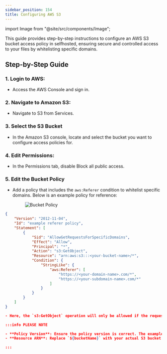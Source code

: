 ```yaml
---
sidebar_position: 154
title: Configuring AWS S3
---
```

import Image from "@site/src/components/Image";

This guide provides step-by-step instructions to configure an AWS S3 bucket access policy in selfhosted, ensuring secure and controlled access to your files by whitelisting specific domains.

## Step-by-Step Guide

### 1. Login to AWS: 
- Access the AWS Console and sign in.

### 2. Navigate to Amazon S3:
- Navigate to S3 from Services.

### 3. Select the S3 Bucket
- In the Amazon S3 console, locate and select the bucket you want to configure access policies for.

### 4. Edit Permissions: 
- In the Permissions tab, disable Block all public access.

### 5. Edit the Bucket Policy
   - Add a policy that includes the `aws:Referer` condition to whitelist specific domains. Below is an example policy for reference:
    <figure>
    <Image src="/img/access-policy-file-storage/bucket_policy.png" alt="Bucket Policy" />
    </figure>

   ```json
   {
       "Version": "2012-11-04",
       "Id": "example referer policy",
       "Statement": [
           {
               "Sid": "AllowGetRequestsForSpecificDomains",
               "Effect": "Allow",
               "Principal": "*",
               "Action": "s3:GetObject",
               "Resource": "arn:aws:s3:::<your-bucket-name>/*",
               "Condition": {
                   "StringLike": {
                       "aws:Referer": [
                           "https://<your-domain-name>.com/*",
                           "https://<your-subdomain-name>.com/*"
                       ]
                   }
               }
           }
       ]
   }

- Here, the `s3:GetObject` operation will only be allowed if the request originates from the specified referrers. This ensures that only approved domains can access the bucket's contents. Note that there is no expiration for these domains; they will remain whitelisted as long as they are included in the policy.

:::info PLEASE NOTE

- **Policy Version**: Ensure the policy version is correct. The example uses `"Version": "2012-11-04"`.
- **Resource ARN**: Replace `${bucketName}` with your actual S3 bucket name. The ARN format should be `arn:aws:s3:::<your-bucket-name>/*`.

:::